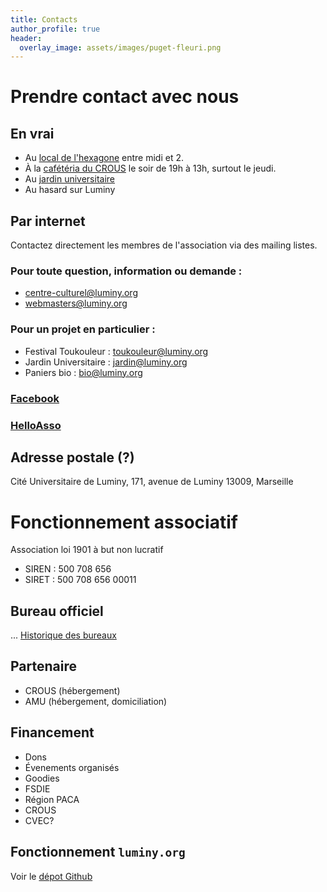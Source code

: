 ```yaml
---
title: Contacts
author_profile: true
header:
  overlay_image: assets/images/puget-fleuri.png
---
```

# Prendre contact avec nous

## En vrai
- Au [local de l'hexagone](https://www.openstreetmap.org/#map=19/43.22934/5.44068) entre midi et 2.
- À la [cafétéria du CROUS](https://www.openstreetmap.org/#map=19/43.23057/5.43949) le soir de 19h à 13h, surtout le jeudi.
- Au [jardin universitaire](https://www.openstreetmap.org/#map=19/43.22942/5.44404)
- Au hasard sur Luminy

## Par internet
Contactez directement les membres de l'association via des mailing listes.

### Pour toute question, information ou demande :
- centre-culturel@luminy.org
- webmasters@luminy.org

### Pour un projet en particulier :
- Festival Toukouleur : toukouleur@luminy.org
- Jardin Universitaire : jardin@luminy.org
- Paniers bio : bio@luminy.org

### [Facebook](https://www.facebook.com/CCLuminy/)
### [HelloAsso](https://www.helloasso.com/associations/centre-culturel-de-luminy)

## Adresse postale (?)
Cité Universitaire de Luminy,
171, avenue de Luminy
13009, Marseille


# Fonctionnement associatif

Association loi 1901 à but non lucratif
- SIREN : 500 708 656
- SIRET : 500 708 656 00011

## Bureau officiel
...
[Historique des bureaux](bureaux/)

## Partenaire
- CROUS (hébergement)
- AMU (hébergement, domiciliation)

## Financement
- Dons
- Évenements organisés
- Goodies
- FSDIE
- Région PACA
- CROUS
- CVEC?

## Fonctionnement `luminy.org`
Voir le [dépot Github](https://github.com/perelo/CCL-site/)
